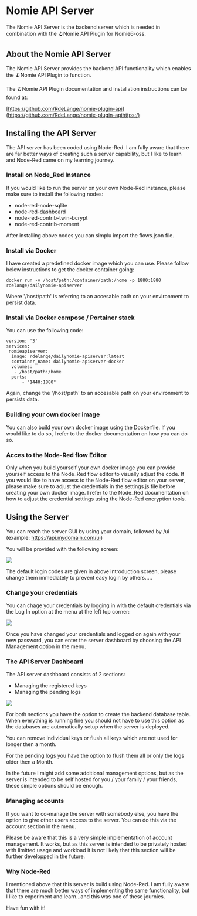 # Nomie API Server

The Nomie API Server is the backend server which is needed in combination with the 🪝Nomie API Plugin for Nomie6-oss.

## About the Nomie API Server

The Nomie API Server provides the backend API functionality which enables the 🪝Nomie API Plugin to function.

The 🪝Nomie API Plugin documentation and installation instructions can be found at:

[https://github.com/RdeLange/nomie-plugin-api](https://github.com/RdeLange/nomie-plugin-apihttps:/)

## Installing the API Server

The API server has been coded using Node-Red. I am fully aware that there are far better ways of creating such a server capability, but I like to learn and Node-Red came on my learning journey.

### Install on Node_Red Instance

If you would like to run the server on your own Node-Red instance, please make sure to install the following nodes:

* node-red-node-sqlite
* node-red-dashboard
* node-red-contrib-twin-bcrypt
* node-red-contrib-moment

After installing above nodes you can simplu import the flows.json file.

### Install via Docker

I have created a predefined docker image which you can use. Please follow below instructions to get the docker container going:

```text
docker run -v /host/path:/container/path:/home -p 1880:1880 rdelange/dailynomie-apiserver
```

Where '/host/path' is referring to an accesable path on your environment to persist data.

### Install via Docker compose / Portainer stack

You can use the following code:

```text
version: '3'
services:
 nomieapiserver:
  image: rdelange/dailynomie-apiserver:latest
  container_name: dailynomie-apiserver-docker
  volumes:
   - /host/path:/home
  ports:
      - "1440:1880"

```

Again, change the '/host/path' to an accesable path on your environment to persists data.

### Building your own docker image

You can also build your own docker image using the Dockerfile. If you would like to do so, I refer to the docker documentation on how you can do so.

### Acces to the Node-Red flow Editor

Only when you build yourself your own docker image you can provide yourself access to the Node_Red flow editor to visually adjust the code. If you would like to have access to the Node-Red flow editor on your server, please make sure to adjust the credentials in the settings.js file before creating your own docker image. I refer to the Node_Red documentation on how to adjust the credential settings using the Node-Red encryption tools.

## Using the Server

You can reach the server GUI by using your domain, followed by /ui (example: https://api.mydomain.com/ui)

You will be provided with the following screen:

![](assets/20230122_220812_20230120_231531_image.png)

The default login codes are given in above introduction screen, please change them immediately to prevent easy login by others.....

### Change your credentials

You can chage your credentials by logging in with the default credentials via the Log In option at the menu at the left top corner:

![](assets/20230122_220845_20230120_231840_image.png)

Once you have changed your credentials and logged on again with your new password, you can enter the server dashboard by choosing the API Management option in the menu.

### The API Server Dashboard

The API server dashboard consists of 2 sections:

* Managing the registered keys
* Managing the pending logs


![](assets/20230122_220910_20230120_232127_image.png)

For both sections you have the option to create the backend database table. When everything is running fine you should not have to use this option as the databases are automatically setup when the server is deployed.

You can remove individual keys or flush all keys which are not used for longer then a month.

For the pending logs you have the option to flush them all or only the logs older then a Month.

In the future I might add some additional management options, but as the server is intended to be self hosted for you / your family / your friends, these simple options should be enough.

### Managing accounts

If you want to co-manage the server with somebody else, you have the option to give other users access to the server. You can do this via the account section in the menu.

Please be aware that this is a very simple implementation of account management. It works, but as this server is intended to be privately hosted with limitted usage and workload it is not likely that this section will be further developped in the future.

### Why Node-Red

I mentioned above that this server is build using Node-Red. I am fully aware that there are much better ways of implementing the same functionality, but I like to experiment and learn...and this was one of these journies.

Have fun with it!
